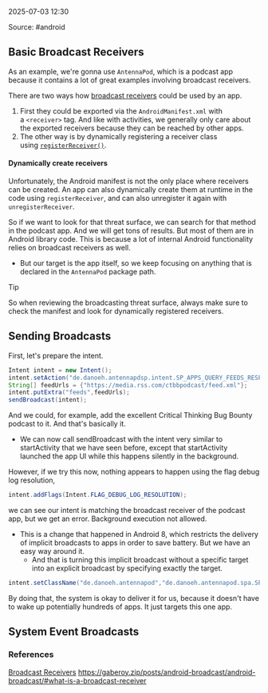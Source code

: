 
2025-07-03 12:30

Source: #android 
## Basic Broadcast Receivers

As an example, we're gonna use `AntennaPod`, which is a podcast app because it contains a lot of great examples involving broadcast receivers.

There are two ways how [broadcast receivers](https://developer.android.com/reference/android/content/BroadcastReceiver) could be used by an app. 
1. First they could be exported via the `AndroidManifest.xml` with a `<receiver>` tag. And like with activities, we generally only care about the exported receivers because they can be reached by other apps. 
2. The other way is by dynamically registering a receiver class using [`registerReceiver()`](https://developer.android.com/reference/android/content/Context#registerReceiver\(android.content.BroadcastReceiver,%20android.content.IntentFilter\)).

#### Dynamically create receivers

Unfortunately, the Android manifest is not the only place where receivers can be created. An app can also dynamically create them at runtime in the code using `registerReceiver`, and can also unregister it again with `unregisterReceiver`.

So if we want to look for that threat surface, we can search for that method in the podcast app. And we will get tons of results. But most of them are in Android library code. This is because a lot of internal Android functionality relies on broadcast receivers as well.
- But our target is the app itself, so we keep focusing on anything that is declared in the `AntennaPod` package path.

> [!tip]
> So when reviewing the broadcasting threat surface, always make sure to check the manifest and look for dynamically registered receivers.

## Sending Broadcasts

First, let's prepare the intent.
```java
Intent intent = new Intent();
intent.setAction("de.danoeh.antennapdsp.intent.SP_APPS_QUERY_FEEDS_RESPONSE");
String[] feedUrls = {"https://media.rss.com/ctbbpodcast/feed.xml"};
intent.putExtra("feeds",feedUrls);
sendBroadcast(intent);
```

And we could, for example, add the excellent Critical Thinking Bug Bounty podcast to it. And that's basically it. 
- We can now call sendBroadcast with the intent very similar to startActivity that we have seen before, except that startActivity launched the app Ul while this happens silently in the background.

However, if we try this now, nothing appears to happen using the flag debug log resolution,
```java
intent.addFlags(Intent.FLAG_DEBUG_LOG_RESOLUTION);
```

we can see our intent is matching the broadcast receiver of the podcast app, but we get an error. Background execution not allowed.
- This is a change that happened in Android 8, which restricts the delivery of implicit broadcasts to apps in order to save battery. But we have an easy way around it.
	- And that is turning this implicit broadcast without a specific target into an explicit broadcast by specifying exactly the target.
```java
intent.setClassName("de.danoeh.antennapod","de.danoeh.antennapod.spa.SPARecceiver");
```

By doing that, the system is okay to deliver it for us, because it doesn't have to wake up potentially hundreds of apps. It just targets this one app.

## System Event Broadcasts


### References
[Broadcast Receivers](https://app.hextree.io/courses/broadcast-receivers/broadcast-threat-surface)
https://gaberoy.zip/posts/android-broadcast/android-broadcast/#what-is-a-broadcast-receiver 